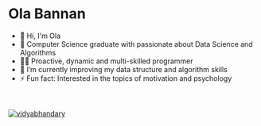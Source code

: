 # Ola Bannan

- 👋 Hi, I'm Ola
- 🔭 Computer Science graduate with passionate about Data Science and Algorithms           
- 👩‍💻 Proactive, dynamic and multi-skilled programmer
- 🌱 I’m currently improving my data structure and algorithm skills
- ⚡ Fun fact: Interested in the topics of motivation and psychology


<br> <br> 
  <a href="www.linkedin.com/in/ola-bannan-98a667175" target="blank"><img src="https://img.shields.io/badge/LinkedIn-0077B5?style=for-the-badge&logo=linkedin&logoColor=white" alt="vidyabhandary"/></a> 
